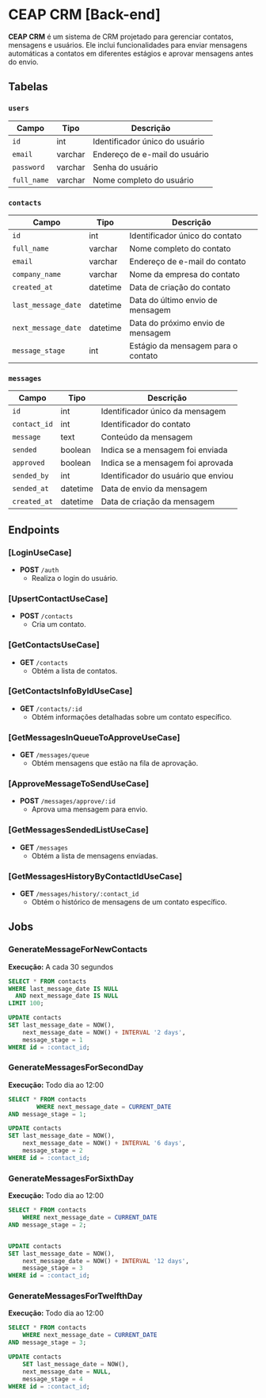# CEAP CRM [Back-end]

**CEAP CRM** é um sistema de CRM projetado para gerenciar contatos, mensagens e usuários. Ele inclui funcionalidades para enviar mensagens automáticas a contatos em diferentes estágios e aprovar mensagens antes do envio.

## Tabelas

### `users`

| Campo       | Tipo    | Descrição                      |
| ----------- | ------- | ------------------------------ |
| `id`        | int     | Identificador único do usuário |
| `email`     | varchar | Endereço de e-mail do usuário  |
| `password`  | varchar | Senha do usuário               |
| `full_name` | varchar | Nome completo do usuário       |

### `contacts`

| Campo               | Tipo     | Descrição                          |
| ------------------- | -------- | ---------------------------------- |
| `id`                | int      | Identificador único do contato     |
| `full_name`         | varchar  | Nome completo do contato           |
| `email`             | varchar  | Endereço de e-mail do contato      |
| `company_name`      | varchar  | Nome da empresa do contato         |
| `created_at`        | datetime | Data de criação do contato         |
| `last_message_date` | datetime | Data do último envio de mensagem   |
| `next_message_date` | datetime | Data do próximo envio de mensagem  |
| `message_stage`     | int      | Estágio da mensagem para o contato |

### `messages`

| Campo        | Tipo     | Descrição                           |
| ------------ | -------- | ----------------------------------- |
| `id`         | int      | Identificador único da mensagem     |
| `contact_id` | int      | Identificador do contato            |
| `message`    | text     | Conteúdo da mensagem                |
| `sended`     | boolean  | Indica se a mensagem foi enviada    |
| `approved`   | boolean  | Indica se a mensagem foi aprovada   |
| `sended_by`  | int      | Identificador do usuário que enviou |
| `sended_at`  | datetime | Data de envio da mensagem           |
| `created_at` | datetime | Data de criação da mensagem         |

## Endpoints

### [LoginUseCase]

- **POST** `/auth`
  - Realiza o login do usuário.

### [UpsertContactUseCase]

- **POST** `/contacts`
  - Cria um contato.

### [GetContactsUseCase]

- **GET** `/contacts`
  - Obtém a lista de contatos.

### [GetContactsInfoByIdUseCase]

- **GET** `/contacts/:id`
  - Obtém informações detalhadas sobre um contato específico.

### [GetMessagesInQueueToApproveUseCase]

- **GET** `/messages/queue`
  - Obtém mensagens que estão na fila de aprovação.

### [ApproveMessageToSendUseCase]

- **POST** `/messages/approve/:id`
  - Aprova uma mensagem para envio.

### [GetMessagesSendedListUseCase]

- **GET** `/messages`
  - Obtém a lista de mensagens enviadas.

### [GetMessagesHistoryByContactIdUseCase]

- **GET** `/messages/history/:contact_id`
  - Obtém o histórico de mensagens de um contato específico.

## Jobs

### GenerateMessageForNewContacts

**Execução:** A cada 30 segundos

```sql
SELECT * FROM contacts
WHERE last_message_date IS NULL
  AND next_message_date IS NULL
LIMIT 100;

UPDATE contacts
SET last_message_date = NOW(),
    next_message_date = NOW() + INTERVAL '2 days',
    message_stage = 1
WHERE id = :contact_id;
```

### GenerateMessagesForSecondDay

**Execução:** Todo dia ao 12:00

```sql
SELECT * FROM contacts
		WHERE next_message_date = CURRENT_DATE
AND message_stage = 1;

UPDATE contacts
SET last_message_date = NOW(),
	next_message_date = NOW() + INTERVAL '6 days',
	message_stage = 2
WHERE id = :contact_id;
```

### GenerateMessagesForSixthDay

**Execução:** Todo dia ao 12:00

```sql
SELECT * FROM contacts 
	WHERE next_message_date = CURRENT_DATE 
AND message_stage = 2;


UPDATE contacts 
SET last_message_date = NOW(), 
	next_message_date = NOW() + INTERVAL '12 days', 
	message_stage = 3
WHERE id = :contact_id;
```

### GenerateMessagesForTwelfthDay

**Execução:** Todo dia ao 12:00

```sql
SELECT * FROM contacts 
	WHERE next_message_date = CURRENT_DATE 
AND message_stage = 3;

UPDATE contacts 
	SET last_message_date = NOW(), 
	next_message_date = NULL, 
	message_stage = 4 
WHERE id = :contact_id;

```
